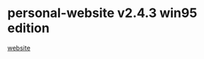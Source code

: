 # personal-website v2.4.3 win95 edition

[website](https://sch-raphael.github.io/personal-website/)

